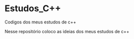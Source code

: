 # Estudos_C++
Codigos dos meus estudos de c++

Nesse repositório coloco as ideias dos meus estudos de c++
